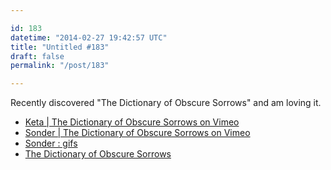 ```yaml
---

id: 183
datetime: "2014-02-27 19:42:57 UTC"
title: "Untitled #183"
draft: false
permalink: "/post/183"

---
```


Recently discovered "The Dictionary of Obscure Sorrows" and am loving it. 

 
 * [Keta | The Dictionary of Obscure Sorrows on Vimeo](http://vimeo.com/83258629)
 * [Sonder | The Dictionary of Obscure Sorrows on Vimeo](http://vimeo.com/80318195)
 * [Sonder : gifs](http://www.reddit.com/r/gifs/comments/15qb24/sonder/)
 * [The Dictionary of Obscure Sorrows](http://www.dictionaryofobscuresorrows.com/)



